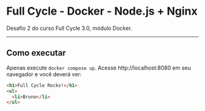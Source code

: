 # Full Cycle - Docker - Node.js + Nginx
Desafio 2 do curso Full Cycle 3.0, módulo Docker.

<hr>

## Como executar

Apenas execute `docker compose up`. Acesse http://localhost:8080 em seu navegador e você deverá ver:

```HTML
<h1>Full Cycle Rocks!</h1>
<ul>
  <li>Bruno</li>
</ul>
```